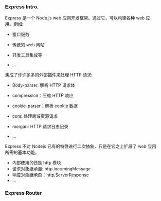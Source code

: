 ### Express Intro.

Express 是一个 Node.js web 应用开发框架。通过它，可以构建各种 web 应用。例如:

- 接口服务
- 传统的 web 网站
- 开发工具集成等

- ...



集成了许许多多的外部插件来处理 HTTP 请求:

- Body-parser: 解析 HTTP 请求体
- compression：压缩 HTTP 响应
- cookie-parser：解析 cookie 数据
- cors: 处理跨域资源请求
- morgan: HTTP 请求日志记录

- ...



Express 不对 Nodejs 已有的特性进行二次抽象，只是在它之上扩展了 web 应用所需的基本功能。

- 内部使用的还是 http 模块
- 请求对象继承自: http.IncomingMessage
- 响应对象继承自：http.ServerResponse
- ...



### Express Router




